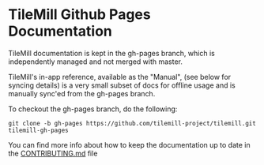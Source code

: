# TileMill Github Pages Documentation

TileMill documentation is kept in the gh-pages branch, which is independently managed and not merged with master.

TileMill's in-app reference, available as the "Manual", (see below for syncing details) is a very small subset of docs for offline usage and is manually sync'ed from the gh-pages branch.

To checkout the gh-pages branch, do the following:

    git clone -b gh-pages https://github.com/tilemill-project/tilemill.git tilemill-gh-pages

You can find more info about how to keep the documentation up to date in the [CONTRIBUTING.md](CONTRIBUTING.MD) file
